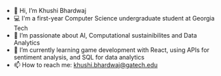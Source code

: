 - 👋 Hi, I’m Khushi Bhardwaj
- 💻 I'm a first-year Computer Science undergraduate student at Georgia Tech
- 👀 I’m passionate about AI, Computational sustainibilites and Data Analytics
- 🌱 I’m currently learning game development with React, using APIs for sentiment analysis, and SQL for data analytics
- 📫 How to reach me: khushi.bhardwaj@gatech.edu 

<!---
khushibhardwaj09/khushibhardwaj09 is a ✨ special ✨ repository because its `README.md` (this file) appears on your GitHub profile.
You can click the Preview link to take a look at your changes.
--->
